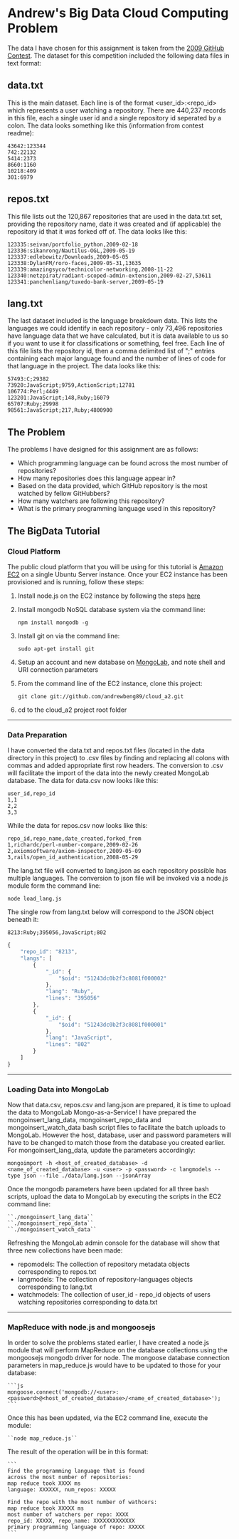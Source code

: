 # Andrew's Big Data Cloud Computing Problem

The data I have chosen for this assignment is taken from the [2009 GitHub Contest](https://github.com/blog/466-the-2009-github-contest). The dataset for this competition included the following data files in text format:

## data.txt ##

This is the main dataset.  Each line is of the format <user_id>:<repo_id>
which represents a user watching a repository.  There are 440,237 records
in this file, each a single user id and a single repository id seperated
by a colon.  The data looks something like this (information from contest readme):

	43642:123344
	742:22132
	5414:2373
	8660:1160
	10218:409
	301:6979

## repos.txt ##

This file lists out the 120,867 repositories that are used in the data.txt
set, providing the repository name, date it was created and (if applicable)
the repository id that it was forked off of.  The data looks like this:

	123335:seivan/portfolio_python,2009-02-18
	123336:sikanrong/Nautilus-OGL,2009-05-19
	123337:edlebowitz/Downloads,2009-05-05
	123338:DylanFM/roro-faces,2009-05-31,13635
	123339:amazingsyco/technicolor-networking,2008-11-22
	123340:netzpirat/radiant-scoped-admin-extension,2009-02-27,53611
	123341:panchenliang/tuxedo-bank-server,2009-05-19

## lang.txt ##

The last dataset included is the language breakdown data.  This lists the
languages we could identify in each repository - only 73,496 repositories
have language data that we have calculated, but it is data available to us
so if you want to use it for classifications or something, feel free. Each
line of this file lists the repository id, then a comma delimited list of 
"<lang>;<lines>" entries containing each major language found and the number
of lines of code for that language in the project.  The data looks like this:

	57493:C;29382
	73920:JavaScript;9759,ActionScript;12781
	106774:Perl;4449
	123201:JavaScript;148,Ruby;16079
	65707:Ruby;29998
	98561:JavaScript;217,Ruby;4800900

## The Problem ##

The problems I have designed for this assignment are as follows:

* Which programming language can be found across the most number of repositories?
* How many repositories does this language appear in?
* Based on the data provided, which GitHub repository is the most watched by fellow GitHubbers?
* How many watchers are following this repository?
* What is the primary programming language used in this repository?

## The BigData Tutorial ##

### Cloud Platform

The public cloud platform that you will be using for this tutorial is [Amazon EC2](http://aws.amazon.com/ec2/) on a single Ubuntu Server instance. Once your EC2 instance has been provisioned and is running, follow these steps:

1. Install node.js on the EC2 instance by following the steps [here](http://iconof.com/blog/how-to-install-setup-node-js-on-amazon-aws-ec2-complete-guide/)
2. Install mongodb NoSQL database system via the command line:
	
	``npm install mongodb -g``

3. Install git on via the command line:

	``sudo apt-get install git``

4. Setup an account and new database on [MongoLab](https://mongolab.com), and note shell and URI connection parameters
5. From the command line of the EC2 instance, clone this project:

	``git clone git://github.com/andrewbeng89/cloud_a2.git``
	
6. cd to the cloud_a2 project root folder

---------------------------------------

### Data Preparation

I have converted the data.txt and repos.txt files (located in the data directory in this project) to .csv files by finding and replacing all colons with commas and added appropriate first row headers. The conversion to .csv will facilitate the import of the data into the newly created MongoLab database. The data for data.csv now looks like this:

	user_id,repo_id
	1,1
	2,2
	3,3
	
While the data for repos.csv now looks like this:

	repo_id,repo_name,date_created,forked_from
	1,richardc/perl-number-compare,2009-02-26
	2,axiomsoftware/axiom-inspector,2009-05-09
	3,rails/open_id_authentication,2008-05-29
	
The lang.txt file will converted to lang.json as each repository possible has multiple languages. The conversion to json file will be invoked via a node.js module form the command line:

	node load_lang.js

The single row from lang.txt below will correspond to the JSON object beneath it:

	8213:Ruby;395056,JavaScript;802
	
```js
{
    "repo_id": "8213",
    "langs": [
        {
            "_id": {
                "$oid": "51243dc0b2f3c8081f000002"
            },
            "lang": "Ruby",
            "lines": "395056"
        },
        {
            "_id": {
                "$oid": "51243dc0b2f3c8081f000001"
            },
            "lang": "JavaScript",
            "lines": "802"
        }
    ]
}
```

---------------------------------------

### Loading Data into MongoLab

Now that data.csv, repos.csv and lang.json are prepared, it is time to upload the data to MongoLab Mongo-as-a-Service! I have prepared the mongoinsert_lang_data, mongoinsert_repo_data and mongoinsert_watch_data bash script files to facilitate the batch uploads to MongoLab. However the host, database, user and password parameters will have to be changed to match those from the database you created earlier. For mongoinsert_lang_data, update the parameters accordingly:

	mongoimport -h <host_of_created_database> -d <name_of_created_database> -u <user> -p <password> -c langmodels --type json --file ./data/lang.json --jsonArray
	
Once the mongodb parameters have been updated for all three bash scripts, upload the data to MongoLab by executing the scripts in the EC2 command line:

	``./mongoinsert_lang_data``
	``./mongoinsert_repo_data``
	``./mongoinsert_watch_data``
	
Refreshing the MongoLab admin console for the database will show that three new collections have been made:

* repomodels: The collection of repository metadata objects corresponding to repos.txt
* langmodels: The collection of repository-languages objects corresponding to lang.txt
* watchmodels: The collection of user_id - repo_id objects of users watching repositories corresponding to data.txt

---------------------------------------

### MapReduce with node.js and mongoosejs

In order to solve the problems stated earlier, I have created a node.js module that will perform MapReduce on the database collections using the mongoosejs mongodb driver for node. The mongoose database connection parameters in map_reduce.js would have to be updated to those for your database:

	```js
	mongoose.connect('mongodb://<user>:<password>@<host_of_created_database>/<name_of_created_database>');
	```

Once this has been updated, via the EC2 command line, execute the module:

	``node map_reduce.js``
	
The result of the operation will be in this format:

	```
	Find the programming language that is found 
	across the most number of repositories:
	map reduce took XXXX ms
	language: XXXXXX, num_repos: XXXXX

	Find the repo with the most number of wathcers:
	map reduce took XXXXX ms
	most number of watchers per repo: XXXX
	repo_id: XXXXX, repo_name: XXXXXXXXXXXXX
	primary programming language of repo: XXXXX
	```
